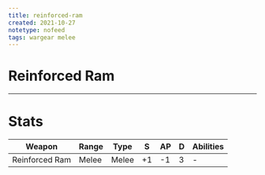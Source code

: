 ```yaml
---
title: reinforced-ram
created: 2021-10-27
notetype: nofeed
tags: wargear melee
---
```


# Reinforced Ram

---

# Stats

| Weapon         | Range | Type  | S   | AP  | D   | Abilities |
| -------------- | ----- | ----- | --- | --- | --- | --------- |
| Reinforced Ram | Melee | Melee | +1  | -1  | 3   | -         | 